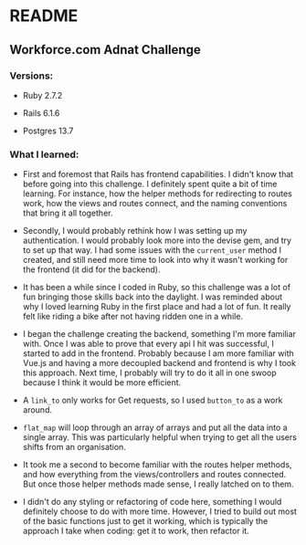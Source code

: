 # README

## Workforce.com Adnat Challenge

### **Versions:**

- Ruby 2.7.2

- Rails 6.1.6

- Postgres 13.7

### **What I learned**:

- First and foremost that Rails has frontend capabilities. I didn't know that before going into this challenge. I definitely spent quite a bit of time learning. For instance, how the helper methods for redirecting to routes work, how the views and routes connect, and the naming conventions that bring it all together.

- Secondly, I would probably rethink how I was setting up my authentication. I would probably look more into the devise gem, and try to set up that way. I had some issues with the `current_user` method I created, and still need more time to look into why it wasn't working for the frontend (it did for the backend).

- It has been a while since I coded in Ruby, so this challenge was a lot of fun bringing those skills back into the daylight. I was reminded about why I loved learning Ruby in the first place and had a lot of fun. It really felt like riding a bike after not having ridden one in a while.

- I began the challenge creating the backend, something I'm more familiar with. Once I was able to prove that every api I hit was successful, I started to add in the frontend. Probably because I am more familiar with Vue.js and having a more decoupled backend and frontend is why I took this approach. Next time, I probably will try to do it all in one swoop because I think it would be more efficient.

- A `link_to` only works for Get requests, so I used `button_to` as a work around.

- `flat_map` will loop through an array of arrays and put all the data into a single array. This was particularly helpful when trying to get all the users shifts from an organisation.

- It took me a second to become familiar with the routes helper methods, and how everything from the views/controllers and routes connected. But once those helper methods made sense, I really latched on to them.

- I didn't do any styling or refactoring of code here, something I would definitely choose to do with more time. However, I tried to build out most of the basic functions just to get it working, which is typically the approach I take when coding: get it to work, then refactor it.

